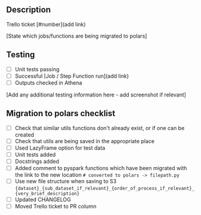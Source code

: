 ## Description
Trello ticket [#number](add link)

[State which jobs/functions are being migrated to polars]

## Testing
- [ ] Unit tests passing
- [ ] Successful [Job / Step Function run](add link)
- [ ] Outputs checked in Athena

[Add any additional testing information here - add screenshot if relevant]

## Migration to polars checklist
- [ ] Check that similar utils functions don't already exist, or if one can be created
- [ ] Check that utils are being saved in the appropriate place
- [ ] Used LazyFrame option for test data
- [ ] Unit tests added
- [ ] Docstrings added
- [ ] Added comment to pyspark functions which have been migrated with the link to the new location
      `# converted to polars -> filepath.py`
- [ ] Use new file structure when saving to S3
      `{dataset}_{sub_dataset_if_relevant}_{order_of_process_if_relevant}_{very_brief_description}`
- [ ] Updated CHANGELOG
- [ ] Moved Trello ticket to PR column
